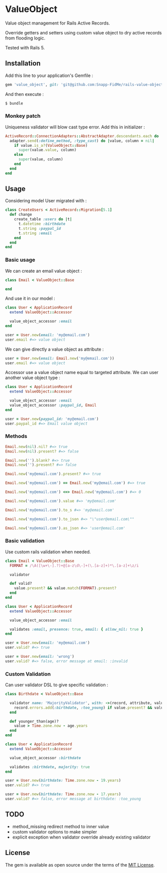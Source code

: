 # ValueObject

Value object management for Rails Active Records.

Override getters and setters using custom value object to dry active records from flooding logic.

Tested with Rails 5.

## Installation

Add this line to your application's Gemfile :

```ruby
gem 'value_object', git: 'git@github.com:Snapp-FidMe/rails-value-object.git'
```

And then execute :
```bash
$ bundle
```

### Monkey patch

Uniqueness validator will blow cast type error. Add this in initializer :

```rb
ActiveRecord::ConnectionAdapters::AbstractAdapter.descendants.each do |adapter|
  adapter.send(:define_method, :type_cast) do |value, column = nil|
    if value.is_a?(ValueObject::Base)
      super(value.value, column)
    else
      super(value, column)
    end
  end
end
```

## Usage

Considering model User migrated with :

```ruby
class CreateUsers < ActiveRecord::Migration[5.1]
  def change
    create_table :users do |t|
      t.datetime :birthdate
      t.string :paypal_id
      t.string :email
    end
  end
end
```

### Basic usage

We can create an email value object :

```ruby
class Email < ValueObject::Base

end
```

And use it in our model :

```ruby
class User < ApplicationRecord
  extend ValueObject::Accessor

  value_object_accessor :email
end

user = User.new(email: 'my@email.com')
user.email #=> value object
```

We can give directly a value object as attribute :

```ruby
user = User.new(email: Email.new('my@email.com'))
user.email #=> value object
```

Accessor use a value object name equal to targeted attribute. We can user another value object type :

```ruby
class User < ApplicationRecord
  extend ValueObject::Accessor

  value_object_accessor :email
  value_object_accessor :paypal_id, Email
end

user = User.new(paypal_id: 'my@email.com')
user.paypal_id #=> Email value object
```

### Methods

```ruby
Email.new(nil).nil? #=> true
Email.new(nil).present? #=> false

Email.new('').blank? #=> true
Email.new('').present? #=> false

Email.new('my@email.com').present? #=> true

Email.new('my@email.com') == Email.new('my@email.com') #=> true

Email.new('my@email.com') <=> Email.new('my@email.com') #=> 0

Email.new('my@email.com').value #=> 'my@email.com'

Email.new('my@email.com').to_s #=> 'my@email.com'

Email.new('my@email.com').to_json #=> "\"user@email.com\""

Email.new('my@email.com').as_json #=> 'user@email.com'
```

### Basic validation

Use custom rails validation when needed.

```ruby
class Email < ValueObject::Base
  FORMAT = /\A([\w+\-].?)+@[a-z\d\-]+(\.[a-z]+)*\.[a-z]+\z/i

  validator

  def valid?
    value.present? && value.match(FORMAT).present?
  end
end

class User < ApplicationRecord
  extend ValueObject::Accessor

  value_object_accessor :email

  validates :email, presence: true, email: { allow_nil: true }
end

user = User.new(email: 'my@email.com')
user.valid? #=> true

user = User.new(email: 'wrong')
user.valid? #=> false, error message at email: :invalid
```

### Custom Validation

Can user validator DSL to give specific validation :

```ruby
class Birthdate < ValueObject::Base

  validator name: 'MajorityValidator', with: ->(record, attribute, value) do
    record.errors.add(:birthdate, :too_young) if value.present? && value.younger_than(18)?
  end

  def younger_than(age)?
    value > Time.zone.now - age.years
  end
end

class User < ApplicationRecord
  extend ValueObject::Accessor

  value_object_accessor :birthdate

  validates :birthdate, majority: true
end

user = User.new(birthdate: Time.zone.now - 19.years)
user.valid? #=> true

user = User.new(birthdate: Time.zone.now - 17.years)
user.valid? #=> false, error message at birthdate: :too_young
```

## TODO

* method_missing redirect method to inner value
* custom validator options to make simpler
* explicit exception when validator override already existing validator

## License
The gem is available as open source under the terms of the [MIT License](http://opensource.org/licenses/MIT).
